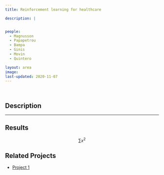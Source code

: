 ```yaml
---
title: Reinforcement learning for healthcare

description: |


people:
  - Magnusson
  - Papapetrou
  - Bampa
  - Ginis
  - Movin
  - Quintero

layout: area
image: 
last-updated: 2020-11-07
---
```


<br>

## Description

---

## Results

$$ \sum{x^2} $$

## Related Projects

- [Project 1](../_projects/extremum.md)
